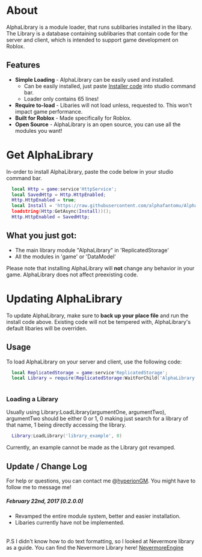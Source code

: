 # About
AlphaLibrary is a module loader, that runs sublibaries installed in the libary. The Library is a database containing sublibaries that 
contain code for the server and client, which is intended to support game development on Roblox.

## Features 
* **Simple Loading** - AlphaLibrary can be easily used and installed.
  * Can be easily installed, just paste [Installer code]() into studio command bar.
  * Loader only contains 65 lines!
* **Require to-load** - Libaries will not load unless, requested to. This won't impact game performance.
* **Built for Roblox** - Made specifically for Roblox.
* **Open Source** - AlphaLibrary is an open source, you can use all the modules you want!

# Get AlphaLibrary
In-order to install AlphaLibrary, paste the code below in your studio command bar.

```lua
  local Http = game:service'HttpService';
  local SavedHttp = Http.HttpEnabled;
  Http.HttpEnabled = true;
  local Install = 'https://raw.githubusercontent.com/alphafantomu/AlphaLibrary/master/Install.lua';
  loadstring(Http:GetAsync(Install))();
  Http.HttpEnabled = SavedHttp;
```
## What you just got:

* The main library module "AlphaLibrary" in 'ReplicatedStorage'
* All the modules in 'game' or 'DataModel'

Please note that installing AlphaLibrary will **not** change any behavior in your game. AlphaLibrary does not affect preexisting code.

# Updating AlphaLibrary

To update AlphaLibrary, make sure to **back up your place file** and run the install code above. Existing code will not be tempered
with, AlphaLibrary's default libaries will be overriden.

## Usage

To load AlphaLibrary on your server and client, use the following code:

```lua
  local ReplicatedStorage = game:service'ReplicatedStorage';
  local Library = require(ReplicatedStorage:WaitForChild('AlphaLibrary', 10));
  
```
### Loading a Library

Usually using Library:LoadLibrary(argumentOne, argumentTwo), argumentTwo should be either 0 or 1, 0 making just search for a library 
of that name, 1 being directly accessing the library.
```lua
  Library:LoadLibrary('library_example', 0)
```

Currently, an example cannot be made as the Library got revamped.

## Update / Change Log

For help or questions, you can contact me @[hyperionGM](https://www.roblox.com/users/21905318/profile). 
You might have to follow me to message me!

##### February 22nd, 2017 [0.2.0.0]
  - Revamped the entire module system, better and easier installation.
  - Libaries currently have not be implemented.

######
P.S I didn't know how to do text formatting, so I looked at Nevermore library as a guide. You can find the Nevermore Library here! 
[NevermoreEngine](https://github.com/Quenty/NevermoreEngine)
